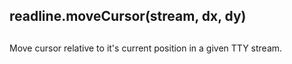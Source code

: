 ## readline.moveCursor(stream, dx, dy)

## 

Move cursor relative to it's current position in a given TTY stream.
